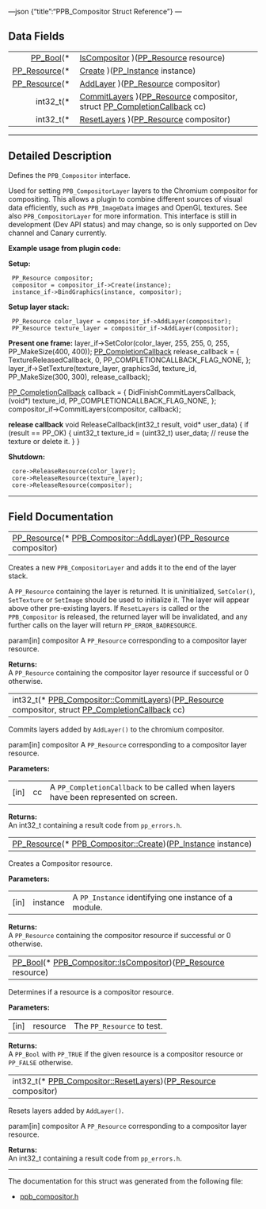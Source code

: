 —json {“title”:“PPB\_Compositor Struct Reference”} —

Data Fields
-----------

<table><tbody><tr class="odd"><td style="text-align: right;"><a href="/docs/native-client/pepper_beta/c/group___enums#ga4f272d99be14aacafe08dfd4ef830918" class="el">PP_Bool</a>(* </td><td><a href="/docs/native-client/pepper_beta/c/struct_p_p_b___compositor__0__1#a22fb77daabd3894db97ab1111d111a92" class="el">IsCompositor</a> )(<a href="/docs/native-client/pepper_beta/c/group___typedefs#gafdc3895ee80f4750d0d95ae1b677e9b7" class="el">PP_Resource</a> resource)</td></tr><tr class="even"><td style="text-align: right;"><a href="/docs/native-client/pepper_beta/c/group___typedefs#gafdc3895ee80f4750d0d95ae1b677e9b7" class="el">PP_Resource</a>(* </td><td><a href="/docs/native-client/pepper_beta/c/struct_p_p_b___compositor__0__1#a3b479b946dcec4b3315c5f3cdccba5ce" class="el">Create</a> )(<a href="/docs/native-client/pepper_beta/c/group___typedefs#ga89b662403e6a687bb914b80114c0d19d" class="el">PP_Instance</a> instance)</td></tr><tr class="odd"><td style="text-align: right;"><a href="/docs/native-client/pepper_beta/c/group___typedefs#gafdc3895ee80f4750d0d95ae1b677e9b7" class="el">PP_Resource</a>(* </td><td><a href="/docs/native-client/pepper_beta/c/struct_p_p_b___compositor__0__1#a54fc4ef7119d18446a836aef08384da6" class="el">AddLayer</a> )(<a href="/docs/native-client/pepper_beta/c/group___typedefs#gafdc3895ee80f4750d0d95ae1b677e9b7" class="el">PP_Resource</a> compositor)</td></tr><tr class="even"><td style="text-align: right;">int32_t(* </td><td><a href="/docs/native-client/pepper_beta/c/struct_p_p_b___compositor__0__1#a5082b0dce4a58032439bc3dd4ff741fd" class="el">CommitLayers</a> )(<a href="/docs/native-client/pepper_beta/c/group___typedefs#gafdc3895ee80f4750d0d95ae1b677e9b7" class="el">PP_Resource</a> compositor, struct <a href="/docs/native-client/pepper_beta/c/struct_p_p___completion_callback/" class="el">PP_CompletionCallback</a> cc)</td></tr><tr class="odd"><td style="text-align: right;">int32_t(* </td><td><a href="/docs/native-client/pepper_beta/c/struct_p_p_b___compositor__0__1#a9a0e4e7aed4b13dbea426a75a8311172" class="el">ResetLayers</a> )(<a href="/docs/native-client/pepper_beta/c/group___typedefs#gafdc3895ee80f4750d0d95ae1b677e9b7" class="el">PP_Resource</a> compositor)</td></tr></tbody></table>

------------------------------------------------------------------------

<span id="details" class="anchor" style="margin: 0;"></span>

Detailed Description
--------------------

Defines the `PPB_Compositor` interface.

Used for setting `PPB_CompositorLayer` layers to the Chromium compositor for compositing. This allows a plugin to combine different sources of visual data efficiently, such as `PPB_ImageData` images and OpenGL textures. See also `PPB_CompositorLayer` for more information. This interface is still in development (Dev API status) and may change, so is only supported on Dev channel and Canary currently.

**Example usage from plugin code:**

**Setup:**

     PP_Resource compositor;
     compositor = compositor_if->Create(instance);
     instance_if->BindGraphics(instance, compositor);

**Setup layer stack:**

     PP_Resource color_layer = compositor_if->AddLayer(compositor);
     PP_Resource texture_layer = compositor_if->AddLayer(compositor);

**Present one frame:** layer\_if-&gt;SetColor(color\_layer, 255, 255, 0, 255, PP\_MakeSize(400, 400)); <a href="/docs/native-client/pepper_beta/c/struct_p_p___completion_callback/" class="el" title="PP_CompletionCallback is a common mechanism for supporting potentially asynchronous calls in browser ...">PP_CompletionCallback</a> release\_callback = { TextureReleasedCallback, 0, PP\_COMPLETIONCALLBACK\_FLAG\_NONE, }; layer\_if-&gt;SetTexture(texture\_layer, graphics3d, texture\_id, PP\_MakeSize(300, 300), release\_callback);

<a href="/docs/native-client/pepper_beta/c/struct_p_p___completion_callback/" class="el" title="PP_CompletionCallback is a common mechanism for supporting potentially asynchronous calls in browser ...">PP_CompletionCallback</a> callback = { DidFinishCommitLayersCallback, (void\*) texture\_id, PP\_COMPLETIONCALLBACK\_FLAG\_NONE, }; compositor\_if-&gt;CommitLayers(compositor, callback);

**release callback** void ReleaseCallback(int32\_t result, void\* user\_data) { if (result == PP\_OK) { uint32\_t texture\_id = (uint32\_t) user\_data; // reuse the texture or delete it. } }

**Shutdown:**

     core->ReleaseResource(color_layer);
     core->ReleaseResource(texture_layer);
     core->ReleaseResource(compositor);

------------------------------------------------------------------------

Field Documentation
-------------------

<span id="a54fc4ef7119d18446a836aef08384da6" class="anchor" style="margin: 0;"></span>

<table><tbody><tr class="odd"><td><a href="/docs/native-client/pepper_beta/c/group___typedefs#gafdc3895ee80f4750d0d95ae1b677e9b7" class="el">PP_Resource</a>(* <a href="/docs/native-client/pepper_beta/c/struct_p_p_b___compositor__0__1#a54fc4ef7119d18446a836aef08384da6" class="el">PPB_Compositor::AddLayer</a>)(<a href="/docs/native-client/pepper_beta/c/group___typedefs#gafdc3895ee80f4750d0d95ae1b677e9b7" class="el">PP_Resource</a> compositor)</td></tr></tbody></table>

Creates a new `PPB_CompositorLayer` and adds it to the end of the layer stack.

A `PP_Resource` containing the layer is returned. It is uninitialized, `SetColor()`, `SetTexture` or `SetImage` should be used to initialize it. The layer will appear above other pre-existing layers. If `ResetLayers` is called or the `PPB_Compositor` is released, the returned layer will be invalidated, and any further calls on the layer will return `PP_ERROR_BADRESOURCE`.

param\[in\] compositor A `PP_Resource` corresponding to a compositor layer resource.

**Returns:**  
A `PP_Resource` containing the compositor layer resource if successful or 0 otherwise.

<span id="a5082b0dce4a58032439bc3dd4ff741fd" class="anchor" style="margin: 0;"></span>

<table><tbody><tr class="odd"><td>int32_t(* <a href="/docs/native-client/pepper_beta/c/struct_p_p_b___compositor__0__1#a5082b0dce4a58032439bc3dd4ff741fd" class="el">PPB_Compositor::CommitLayers</a>)(<a href="/docs/native-client/pepper_beta/c/group___typedefs#gafdc3895ee80f4750d0d95ae1b677e9b7" class="el">PP_Resource</a> compositor, struct <a href="/docs/native-client/pepper_beta/c/struct_p_p___completion_callback/" class="el">PP_CompletionCallback</a> cc)</td></tr></tbody></table>

Commits layers added by `AddLayer()` to the chromium compositor.

param\[in\] compositor A `PP_Resource` corresponding to a compositor layer resource.

**Parameters:**  

<table><tbody><tr class="odd"><td>[in]</td><td>cc</td><td>A <code>PP_CompletionCallback</code> to be called when layers have been represented on screen.</td></tr></tbody></table>

**Returns:**  
An int32\_t containing a result code from `pp_errors.h`.

<span id="a3b479b946dcec4b3315c5f3cdccba5ce" class="anchor" style="margin: 0;"></span>

<table><tbody><tr class="odd"><td><a href="/docs/native-client/pepper_beta/c/group___typedefs#gafdc3895ee80f4750d0d95ae1b677e9b7" class="el">PP_Resource</a>(* <a href="/docs/native-client/pepper_beta/c/struct_p_p_b___compositor__0__1#a3b479b946dcec4b3315c5f3cdccba5ce" class="el">PPB_Compositor::Create</a>)(<a href="/docs/native-client/pepper_beta/c/group___typedefs#ga89b662403e6a687bb914b80114c0d19d" class="el">PP_Instance</a> instance)</td></tr></tbody></table>

Creates a Compositor resource.

**Parameters:**  

<table><tbody><tr class="odd"><td>[in]</td><td>instance</td><td>A <code>PP_Instance</code> identifying one instance of a module.</td></tr></tbody></table>

**Returns:**  
A `PP_Resource` containing the compositor resource if successful or 0 otherwise.

<span id="a22fb77daabd3894db97ab1111d111a92" class="anchor" style="margin: 0;"></span>

<table><tbody><tr class="odd"><td><a href="/docs/native-client/pepper_beta/c/group___enums#ga4f272d99be14aacafe08dfd4ef830918" class="el">PP_Bool</a>(* <a href="/docs/native-client/pepper_beta/c/struct_p_p_b___compositor__0__1#a22fb77daabd3894db97ab1111d111a92" class="el">PPB_Compositor::IsCompositor</a>)(<a href="/docs/native-client/pepper_beta/c/group___typedefs#gafdc3895ee80f4750d0d95ae1b677e9b7" class="el">PP_Resource</a> resource)</td></tr></tbody></table>

Determines if a resource is a compositor resource.

**Parameters:**  

<table><tbody><tr class="odd"><td>[in]</td><td>resource</td><td>The <code>PP_Resource</code> to test.</td></tr></tbody></table>

**Returns:**  
A `PP_Bool` with `PP_TRUE` if the given resource is a compositor resource or `PP_FALSE` otherwise.

<span id="a9a0e4e7aed4b13dbea426a75a8311172" class="anchor" style="margin: 0;"></span>

<table><tbody><tr class="odd"><td>int32_t(* <a href="/docs/native-client/pepper_beta/c/struct_p_p_b___compositor__0__1#a9a0e4e7aed4b13dbea426a75a8311172" class="el">PPB_Compositor::ResetLayers</a>)(<a href="/docs/native-client/pepper_beta/c/group___typedefs#gafdc3895ee80f4750d0d95ae1b677e9b7" class="el">PP_Resource</a> compositor)</td></tr></tbody></table>

Resets layers added by `AddLayer()`.

param\[in\] compositor A `PP_Resource` corresponding to a compositor layer resource.

**Returns:**  
An int32\_t containing a result code from `pp_errors.h`.

------------------------------------------------------------------------

The documentation for this struct was generated from the following file:

-   <a href="/docs/native-client/pepper_beta/c/ppb__compositor_8h/" class="el">ppb_compositor.h</a>
